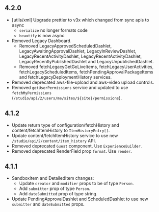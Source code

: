 ## 4.2.0

* [utils/xml] Upgrade prettier to v3x which changed from sync apis to async
  * `serialize` no longer formats code
  * `beautify` is now async
* Removed Legacy Dashboard.
  * Removed LegacyApprovedScheduledDashlet, LegacyAwaitingApprovalDashlet, LegacyInReviewDashlet, LegacyRecentActivityDashlet, 
  LegacyRecentActivityDashlet, LegacyRecentlyPublishedDashlet and LegacyUnpublishedDashlet.
  * Removed fetchLegacyGetGoLiveItems, fetchLegacyUserActivities, fetchLegacyScheduledItems, fetchPendingApprovalPackageItems 
  and fetchLegacyDeploymentHistory services.
* Removed deprecated aws-file-upload and aws-video upload controls.
* Removed `getUserPermissions` service and updated to use `fetchMyPermissions` (`/studio/api/2/users/me/sites/${site}/permissions`).

## 4.1.2

* Update return type of configuration/fetchHistory and content/fetchItemHistory to `ItemHistoryEntry[]`.
* Update content/fetchItemHistory service to use new `/studio/api/2/content/item_history` API.
* Removed deprecated `Guest` component. Use `ExperienceBuilder`.
* Removed deprecated RenderField prop `format`. Use `render`.

## 4.1.1

* SandboxItem and DetailedItem changes:
  * Update `creator` and `modifier` props to be of type `Person`.
  * Add `submitter` prop of type `Person`.
  * Add `dateSubmitted` prop of type string.
* Update PendingApprovalDashlet and ScheduledDashlet to use new `submitter` and `dateSubmitted` props.
